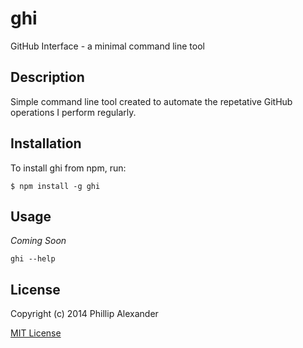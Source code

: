 # ghi
GitHub Interface - a minimal command line tool

## Description

Simple command line tool created to automate the repetative GitHub operations I perform regularly.

## Installation

To install ghi from npm, run:

```
$ npm install -g ghi
```

## Usage

_Coming Soon_

```
ghi --help
```

## License

Copyright (c) 2014 Phillip Alexander

[MIT License](http://en.wikipedia.org/wiki/MIT_License)
